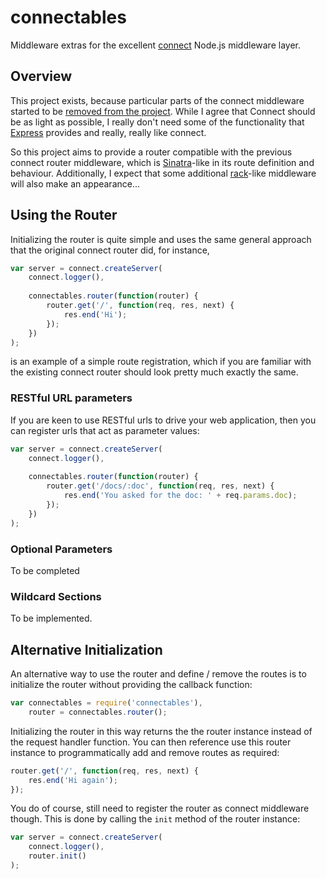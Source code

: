 # connectables

Middleware extras for the excellent [connect](https://github.com/senchalabs/connect) Node.js middleware layer.

## Overview

This project exists, because particular parts of the connect middleware started to be [removed from the project](https://github.com/senchalabs/connect/issues/262).  While I agree that Connect should be as light as possible, I really don't need some of the functionality that [Express](https://github.com/visionmedia/express) provides and really, really like connect.

So this project aims to provide a router compatible with the previous connect router middleware, which is [Sinatra](http://www.sinatrarb.com/intro)-like in its route definition and behaviour.  Additionally, I expect that some additional [rack](http://rack.rubyforge.org/)-like middleware will also make an appearance...

## Using the Router

Initializing the router is quite simple and uses the same general approach that the original connect router did, for instance,

```js
var server = connect.createServer(
    connect.logger(),
    
    connectables.router(function(router) {
        router.get('/', function(req, res, next) {
            res.end('Hi');
        });
    })
);
```

is an example of a simple route registration, which if you are familiar with the existing connect router should look pretty much exactly the same.

### RESTful URL parameters

If you are keen to use RESTful urls to drive your web application, then you can register urls that act as parameter values:

```js
var server = connect.createServer(
    connect.logger(),
    
    connectables.router(function(router) {
        router.get('/docs/:doc', function(req, res, next) {
            res.end('You asked for the doc: ' + req.params.doc);
        });
    })
);
```

### Optional Parameters

To be completed

### Wildcard Sections

To be implemented.

## Alternative Initialization

An alternative way to use the router and define / remove the routes is to initialize the router without providing the callback function:

```js
var connectables = require('connectables'),
	router = connectables.router();
```

Initializing the router in this way returns the the router instance instead of the request handler function.  You can then reference use this router instance to programmatically add and remove routes as required:

```js
router.get('/', function(req, res, next) {
	res.end('Hi again');
});
```

You do of course, still need to register the router as connect middleware though.  This is done by calling the `init` method of the router instance:

```js
var server = connect.createServer(
    connect.logger(),
    router.init()
);
```